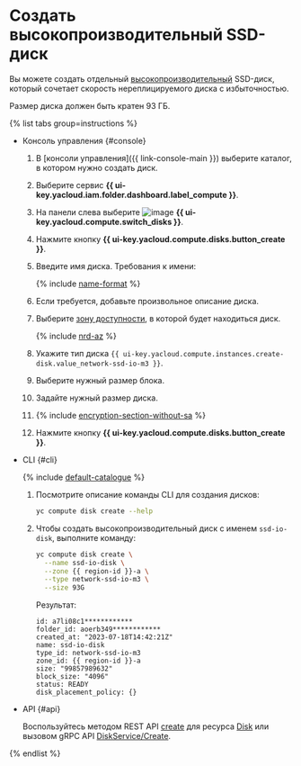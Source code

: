 # Создать высокопроизводительный SSD-диск

Вы можете создать отдельный [высокопроизводительный](../../concepts/disk.md#nr-disks) SSD-диск, который сочетает скорость нереплицируемого диска с избыточностью.

Размер диска должен быть кратен 93 ГБ.

{% list tabs group=instructions %}

- Консоль управления {#console}
  
  1. В [консоли управления]({{ link-console-main }}) выберите каталог, в котором нужно создать диск.
  1. Выберите сервис **{{ ui-key.yacloud.iam.folder.dashboard.label_compute }}**.
  1. На панели слева выберите ![image](../../../_assets/console-icons/hard-drive.svg) **{{ ui-key.yacloud.compute.switch_disks }}**.
  1. Нажмите кнопку **{{ ui-key.yacloud.compute.disks.button_create }}**.
  1. Введите имя диска. Требования к имени:
  
      {% include [name-format](../../../_includes/name-format.md) %}
  
  1. Если требуется, добавьте произвольное описание диска.
  1. Выберите [зону доступности](../../../overview/concepts/geo-scope.md), в которой будет находиться диск.
     
          
     {% include [nrd-az](../../../_includes/compute/nrd-az.md) %}
     
     
  1. Укажите тип диска `{{ ui-key.yacloud.compute.instances.create-disk.value_network-ssd-io-m3 }}`.
  1. Выберите нужный размер блока.
  1. Задайте нужный размер диска.

  
  1. {% include [encryption-section-without-sa](../../../_includes/compute/encryption-section-without-sa.md) %}


  1. Нажмите кнопку **{{ ui-key.yacloud.compute.disks.button_create }}**.

- CLI {#cli}
  
  {% include [default-catalogue](../../../_includes/default-catalogue.md) %}
  
  1. Посмотрите описание команды CLI для создания дисков:
  
      ```bash
      yc compute disk create --help
      ```
  
  1. Чтобы создать высокопроизводительный диск с именем `ssd-io-disk`, выполните команду:

      ```bash
      yc compute disk create \
        --name ssd-io-disk \
        --zone {{ region-id }}-a \
        --type network-ssd-io-m3 \
        --size 93G
      ```

      Результат:

      ```text
      id: a7li08c1************
      folder_id: aoerb349************
      created_at: "2023-07-18T14:42:21Z"
      name: ssd-io-disk
      type_id: network-ssd-io-m3
      zone_id: {{ region-id }}-a
      size: "99857989632"
      block_size: "4096"
      status: READY
      disk_placement_policy: {}
      ```

- API {#api}

  Воспользуйтесь методом REST API [create](../../api-ref/Disk/create.md) для ресурса [Disk](../../api-ref/Disk/index.md) или вызовом gRPC API [DiskService/Create](../../api-ref/grpc/disk_service.md#Create).

{% endlist %}